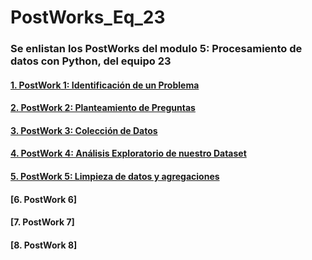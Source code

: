 # PostWorks_Eq_23
### Se enlistan los PostWorks del modulo 5: Procesamiento de datos con Python, del equipo 23

#### [1. PostWork 1: Identificación de un Problema](https://github.com/ManJyS/Equipo_23/blob/main/PostWorks_Fase_3/PostWork_1/PostWork_1.md)

#### [2. PostWork 2: Planteamiento de Preguntas](https://github.com/ManJyS/Equipo_23/blob/main/PostWorks_Fase_3/PostWork_2/PostWork_2.md)

#### [3. PostWork 3: Colección de Datos](https://github.com/ManJyS/Equipo_23/blob/main/PostWorks_Fase_3/PostWork_3/Postwork_3.ipynb)

#### [4. PostWork 4: Análisis Exploratorio de nuestro Dataset]()

#### [5. PostWork 5: Limpieza de datos y agregaciones]()

#### [6. PostWork 6]

#### [7. PostWork 7]

#### [8. PostWork 8]
